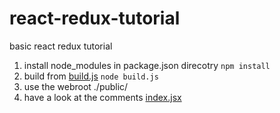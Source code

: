 # react-redux-tutorial
basic react redux tutorial



1. install node_modules in package.json direcotry
`npm install`
2. build from [build.js](https://github.com/di3/react-build)
`node build.js`
3. use the webroot ./public/
4. have a look at the comments [index.jsx](https://github.com/di3/react-redux-tutorial/blob/master/src/index.jsx)
